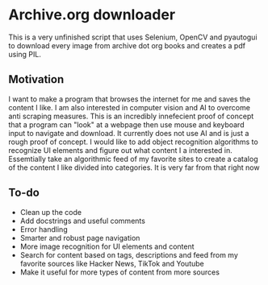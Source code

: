 # Archive.org downloader

This is a very unfinished script that uses Selenium, OpenCV and pyautogui to download every image from archive dot org books and creates a pdf using PIL.

## Motivation

I want to make a program that browses the internet for me and saves the content I like. I am also interested in computer vision and AI to overcome anti scraping measures. This is an incredibly innefecient proof of concept that a program can "look" at a webpage then use mouse and keyboard input to navigate and download. It currently does not use AI and is just a rough proof of concept. I would like to add object recognition algorithms to recognize UI elements and figure out what content I a interested in. Essemtially take an algorithmic feed of my favorite sites to create a catalog of the content I like divided into categories.  It is very far from that right now

## To-do
- Clean up the code
- Add docstrings and useful comments
- Error handling
- Smarter and robust page navigation
- More image recognition for UI elements and content
- Search for content based on tags, descriptions and feed from my favorite sources like Hacker News, TikTok and Youtube
- Make it useful for more types of content from more sources
